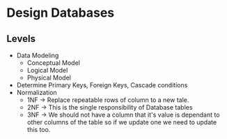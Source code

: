 # Design Databases

## Levels

* Data Modeling
    * Conceptual Model
    * Logical Model
    * Physical Model
* Determine Primary Keys, Foreign Keys, Cascade conditions
* Normalization
    * 1NF -> Replace repeatable rows of column to a new tale.
    * 2NF -> This is the single responsibility of Database tables
    * 3NF -> We should not have a column that it's value is dependant to other columns of the table so if we update one
      we need to update this too.